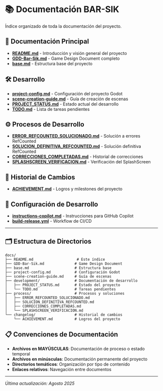 # 📚 Documentación BAR-SIK

Índice organizado de toda la documentación del proyecto.

## 📖 Documentación Principal

- **[README.md](../README.md)** - Introducción y visión general del proyecto
- **[GDD-Bar-Sik.md](GDD-Bar-Sik.md)** - Game Design Document completo
- **[base.md](base.md)** - Estructura base del proyecto

## 🛠️ Desarrollo

- **[project-config.md](project-config.md)** - Configuración del proyecto Godot
- **[scene-creation-guide.md](scene-creation-guide.md)** - Guía de creación de escenas
- **[PROJECT_STATUS.md](development/PROJECT_STATUS.md)** - Estado actual del desarrollo
- **[TODO.md](development/TODO.md)** - Lista de tareas pendientes

## ⚙️ Procesos de Desarrollo

- **[ERROR_REFCOUNTED_SOLUCIONADO.md](process/ERROR_REFCOUNTED_SOLUCIONADO.md)** - Solución a errores RefCounted
- **[SOLUCION_DEFINITIVA_REFCOUNTED.md](process/SOLUCION_DEFINITIVA_REFCOUNTED.md)** - Solución definitiva RefCounted
- **[CORRECCIONES_COMPLETADAS.md](process/CORRECCIONES_COMPLETADAS.md)** - Historial de correcciones
- **[SPLASHSCREEN_VERIFICACION.md](process/SPLASHSCREEN_VERIFICACION.md)** - Verificación del SplashScreen

## 📅 Historial de Cambios

- **[ACHIEVEMENT.md](changelog/ACHIEVEMENT.md)** - Logros y milestones del proyecto

## 🤖 Configuración de Desarrollo

- **[instructions-copilot.md](../.github/instructions-copilot.md)** - Instrucciones para GitHub Copilot
- **[build-release.yml](../.github/workflows/build-release.yml)** - Workflow de CI/CD

---

## 🗂️ Estructura de Directorios

```
docs/
├── README.md                    # Este índice
├── GDD-Bar-Sik.md              # Game Design Document  
├── base.md                     # Estructura base
├── project-config.md           # Configuración Godot
├── scene-creation-guide.md     # Guía de escenas
├── development/                # Documentación de desarrollo
│   ├── PROJECT_STATUS.md       # Estado del proyecto
│   └── TODO.md                 # Tareas pendientes
├── process/                    # Procesos y soluciones
│   ├── ERROR_REFCOUNTED_SOLUCIONADO.md
│   ├── SOLUCION_DEFINITIVA_REFCOUNTED.md
│   ├── CORRECCIONES_COMPLETADAS.md
│   └── SPLASHSCREEN_VERIFICACION.md
└── changelog/                  # Historial de cambios
    └── ACHIEVEMENT.md          # Logros del proyecto
```

## 📋 Convenciones de Documentación

- **Archivos en MAYÚSCULAS**: Documentación de proceso o estado temporal
- **Archivos en minúsculas**: Documentación permanente del proyecto  
- **Directorios temáticos**: Organización por tipo de contenido
- **Enlaces relativos**: Navegación entre documentos

---

*Última actualización: Agosto 2025*
